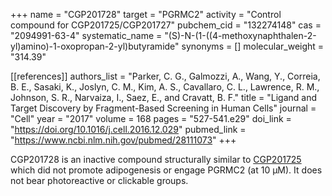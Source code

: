 +++
name = "CGP201728"
target = "PGRMC2"
activity = "Control compound for CGP201725/CGP201727"
pubchem_cid = "132274148"
cas = "2094991-63-4"
systematic_name = "(S)-N-(1-((4-methoxynaphthalen-2-yl)amino)-1-oxopropan-2-yl)butyramide"
synonyms = []
molecular_weight = "314.39"


[[references]]
authors_list = "Parker, C. G., Galmozzi, A., Wang, Y., Correia, B. E., Sasaki, K., Joslyn, C. M., Kim, A. S., Cavallaro, C. L., Lawrence, R. M., Johnson, S. R., Narvaiza, I., Saez, E., and Cravatt, B. F."
title = "Ligand and Target Discovery by Fragment-Based Screening in Human Cells"
journal = "Cell"
year = "2017"
volume = 168
pages = "527-541.e29"
doi_link = "https://doi.org/10.1016/j.cell.2016.12.029"
pubmed_link = "https://www.ncbi.nlm.nih.gov/pubmed/28111073"
+++

CGP201728 is an inactive compound structurally similar to <a href="#cgp201725" class="js-scroll-trigger">CGP201725</a> which did not promote adipogenesis or engage PGRMC2 (at 10 µM). It does not bear photoreactive or clickable groups.
